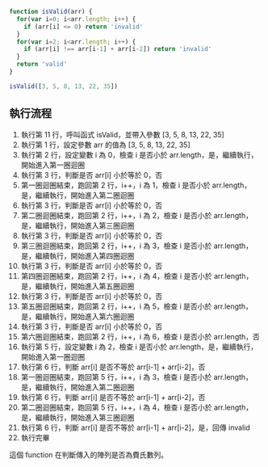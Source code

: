 ``` js
function isValid(arr) {
  for(var i=0; i<arr.length; i++) {
    if (arr[i] <= 0) return 'invalid'
  }
  for(var i=2; i<arr.length; i++) {
    if (arr[i] !== arr[i-1] + arr[i-2]) return 'invalid'
  }
  return 'valid'
}

isValid([3, 5, 8, 13, 22, 35])
```

## 執行流程
1. 執行第 11 行，呼叫函式 isValid，並帶入參數 [3, 5, 8, 13, 22, 35]
2. 執行第 1 行，設定參數 arr 的值為 [3, 5, 8, 13, 22, 35]
3. 執行第 2 行，設定變數 i 為 0，檢查 i 是否小於 arr.length，是，繼續執行，開始進入第一圈迴圈
4. 執行第 3 行，判斷是否 arr[i] 小於等於 0，否
5. 第一圈迴圈結束，跑回第 2 行，i++，i 為 1，檢查 i 是否小於 arr.length，是，繼續執行，開始進入第二圈迴圈
6. 執行第 3 行，判斷是否 arr[i] 小於等於 0，否
7. 第二圈迴圈結束，跑回第 2 行，i++，i 為 2，檢查 i 是否小於 arr.length，是，繼續執行，開始進入第三圈迴圈
8. 執行第 3 行，判斷是否 arr[i] 小於等於 0，否
9. 第三圈迴圈結束，跑回第 2 行，i++，i 為 3，檢查 i 是否小於 arr.length，是，繼續執行，開始進入第四圈迴圈
10. 執行第 3 行，判斷是否 arr[i] 小於等於 0，否
11. 第四圈迴圈結束，跑回第 2 行，i++，i 為 4，檢查 i 是否小於 arr.length，是，繼續執行，開始進入第五圈迴圈
12. 執行第 3 行，判斷是否 arr[i] 小於等於 0，否
13. 第五圈迴圈結束，跑回第 2 行，i++，i 為 5，檢查 i 是否小於 arr.length，是，繼續執行，開始進入第六圈迴圈
14. 執行第 3 行，判斷是否 arr[i] 小於等於 0，否
15. 第六圈迴圈結束，跑回第 2 行，i++，i 為 6，檢查 i 是否小於 arr.length，否
16. 執行第 5 行，設定變數 i 為 2，檢查 i 是否小於 arr.length，是，繼續執行，開始進入第一圈迴圈
17. 執行第 6 行，判斷 arr[i] 是否不等於 arr[i-1] + arr[i-2]，否
18. 第一圈迴圈結束，跑回第 5 行，i++，i 為 3，檢查 i 是否小於 arr.length，是，繼續執行，開始進入第二圈迴圈
19. 執行第 6 行，判斷 arr[i] 是否不等於 arr[i-1] + arr[i-2]，否
20. 第二圈迴圈結束，跑回第 5 行，i++，i 為 4，檢查 i 是否小於 arr.length，是，繼續執行，開始進入第三圈迴圈
21. 執行第 6 行，判斷 arr[i] 是否不等於 arr[i-1] + arr[i-2]，是，回傳 invalid
22. 執行完畢

這個 function 在判斷傳入的陣列是否為費氏數列。